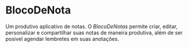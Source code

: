 # BlocoDeNota
 Um produtivo aplicativo de notas. O *BlocoDeNotas* permite criar, editar, personalizar e compartilhar suas notas de maneira produtiva, além de ser posivel agendar lembretes em suas anotações.

